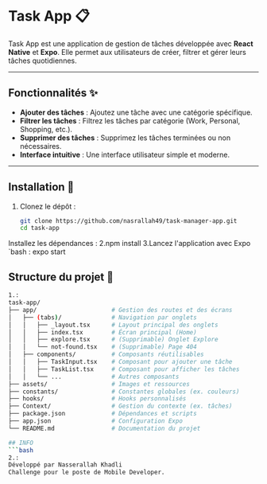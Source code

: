 # Task App 📋

Task App est une application de gestion de tâches développée avec **React Native** et **Expo**. Elle permet aux utilisateurs de créer, filtrer et gérer leurs tâches quotidiennes.

---

## Fonctionnalités ✨

- **Ajouter des tâches** : Ajoutez une tâche avec une catégorie spécifique.
- **Filtrer les tâches** : Filtrez les tâches par catégorie (Work, Personal, Shopping, etc.).
- **Supprimer des tâches** : Supprimez les tâches terminées ou non nécessaires.
- **Interface intuitive** : Une interface utilisateur simple et moderne.

---

## Installation 🚀

1. Clonez le dépôt :
   ```bash
   git clone https://github.com/nasrallah49/task-manager-app.git
   cd task-app
 Installez les dépendances :
 2.npm install
 3.Lancez l'application avec Expo 
  `bash : expo start

## Structure du projet 📂
```bash
1.:
task-app/
├── app/                     # Gestion des routes et des écrans
│   ├── (tabs)/              # Navigation par onglets
│   │   ├── _layout.tsx      # Layout principal des onglets
│   │   ├── index.tsx        # Écran principal (Home)
│   │   ├── explore.tsx      # (Supprimable) Onglet Explore
│   │   └── not-found.tsx    # (Supprimable) Page 404
│   ├── components/          # Composants réutilisables
│   │   ├── TaskInput.tsx    # Composant pour ajouter une tâche
│   │   ├── TaskList.tsx     # Composant pour afficher les tâches
│   │   └── ...              # Autres composants
├── assets/                  # Images et ressources
├── constants/               # Constantes globales (ex. couleurs)
├── hooks/                   # Hooks personnalisés
├── Context/                 # Gestion du contexte (ex. tâches)
├── package.json             # Dépendances et scripts
├── app.json                 # Configuration Expo
└── README.md                # Documentation du projet

## INFO
```bash
2.:
Développé par Nasserallah Khadli
Challenge pour le poste de Mobile Developer.

